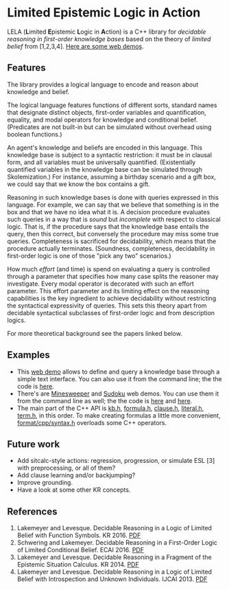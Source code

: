 # Limited Epistemic Logic in Action

LELA (**L**imited **E**pistemic **L**ogic in **A**ction) is a C++ library for
*decidable reasoning in first-order knowledge bases* based on the theory of
*limited belief* from [1,2,3,4]. [Here are some web
demos](http://www.cse.unsw.edu.au/~cschwering/demo/).

## Features

The library provides a logical language to encode and reason about knowledge
and belief.

The logical language features functions of different sorts, standard names that
designate distinct objects, first-order variables and quantification, equality,
and modal operators for knowledge and conditional belief. (Predicates are not
built-in but can be simulated without overhead using boolean functions.)

An agent's knowledge and beliefs are encoded in this language. This knowledge
base is subject to a syntactic restriction: it must be in clausal form, and all
variables must be universally quantified. (Existentially quantified variables
in the knowledge base can be simulated through Skolemization.) For instance,
assuming a birthday scenario and a gift box, we could say that we know the box
contains a gift.

Reasoning in such knowledge bases is done with queries expressed in this
language. For example, we can say that we believe that something is in the box
and that we have no idea what it is. A decision procedure evaluates such
queries in a way that is *sound* but *incomplete* with respect to classical
logic. That is, if the procedure says that the knowledge base entails the
query, then this correct, but conversely the procedure may miss some true
queries. Completeness is sacrificed for decidability, which means that the
procedure actually terminates. (Soundness, completeness, decidability in
first-order logic is one of those "pick any two" scenarios.)

How much *effort* (and time) is spend on evaluating a query is controlled
through a parameter that specifies how many case splits the reasoner may
investigate. Every modal operator is decorated with such an effort parameter.
This effort parameter and its limiting effect on the reasoning capabilities is
the key ingredient to achieve decidability without restricting the syntactical
expressivity of queries. This sets this theory apart from decidable syntactical
subclasses of first-order logic and from description logics.

For more theoretical background see the papers linked below.

## Examples

* This [web demo](http://www.cse.unsw.edu.au/~cschwering/demo/tui/) allows to
  define and query a knowledge base through a simple text interface.
  You can also use it from the command line; the the code is
  [here](examples/tui/).
* There's are
  [Minesweeper](http://www.cse.unsw.edu.au/~cschwering/demo/minesweeper/) and
  [Sudoku](http://www.cse.unsw.edu.au/~cschwering/demo/sudoku/) web demos. You
  can use them it from the command line as well; the the code is
  [here](examples/minesweeper/) and [here](examples/sudoku/).
* The main part of the C++ API is [kb.h](src/lela/kb.h),
  [formula.h](src/lela/formula.h), [clause.h](src/lela/clause.h),
  [literal.h](src/lela/literal.h), [term.h](src/lela/term.h), in this
  order.
  To make creating formulas a little more convenient,
  [format/cpp/syntax.h](src/lela/format/cpp/syntax.h) overloads some C++
  operators.

## Future work

* Add sitcalc-style actions: regression, progression, or simulate ESL [3] with
  preprocessing, or all of them?
* Add clause learning and/or backjumping?
* Improve grounding.
* Have a look at some other KR concepts.

## References

1. Lakemeyer and Levesque. Decidable Reasoning in a Logic of Limited Belief
   with Function Symbols. KR 2016.
   [PDF](https://kbsg.rwth-aachen.de/sites/kbsg/files/LakemeyerLevesque2016.pdf)
2. Schwering and Lakemeyer. Decidable Reasoning in a First-Order Logic of
   Limited Conditional Belief. ECAI 2016.
   [PDF](https://kbsg.rwth-aachen.de/sites/kbsg/files/SchweringLakemeyer2016.pdf)
3. Lakemeyer and Levesque. Decidable Reasoning in a Fragment of the Epistemic
   Situation Calculus. KR 2014.
   [PDF](https://pdfs.semanticscholar.org/8ac9/a2955895cd391ec2b62d8210ee8206979f4a.pdf)
4. Lakemeyer and Levesque. Decidable Reasoning in a Logic of Limited Belief
   with Introspection and Unknown Individuals. IJCAI 2013.
   [PDF](https://pdfs.semanticscholar.org/387c/951016c68aaf8ce36bb87e5ea4d1ef42405d.pdf)

